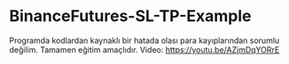 # BinanceFutures-SL-TP-Example
Programda kodlardan kaynaklı bir hatada olası para kayıplarından sorumlu değilim. Tamamen eğitim amaçlıdır.
Video: https://youtu.be/AZjmDqYORrE

